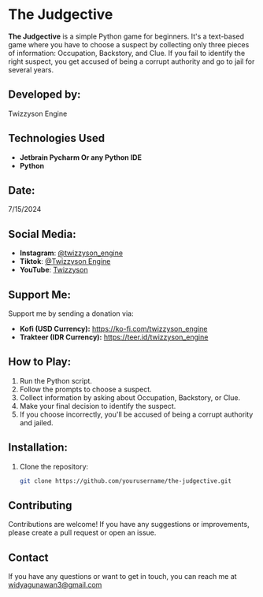 # The Judgective

**The Judgective** is a simple Python game for beginners. It's a text-based game where you have to choose a suspect by collecting only three pieces of information: Occupation, Backstory, and Clue. If you fail to identify the right suspect, you get accused of being a corrupt authority and go to jail for several years.

## Developed by:
Twizzyson Engine

## Technologies Used
- **Jetbrain Pycharm Or any Python IDE**
- **Python**

## Date:
7/15/2024

## Social Media:
- **Instagram**: [@twizzyson_engine](https://www.instagram.com/twizzyson_engine)
- **Tiktok**: [@Twizzyson Engine](https://www.tiktok.com/@twizzyson_engine)
- **YouTube**: [Twizzyson](https://www.youtube.com/channel/UCxyzTwizzyson)

## Support Me:
Support me by sending a donation via:
- **Kofi (USD Currency):** https://ko-fi.com/twizzyson_engine
- **Trakteer (IDR Currency):** https://teer.id/twizzyson_engine

## How to Play:
1. Run the Python script.
2. Follow the prompts to choose a suspect.
3. Collect information by asking about Occupation, Backstory, or Clue.
4. Make your final decision to identify the suspect.
5. If you choose incorrectly, you'll be accused of being a corrupt authority and jailed.

## Installation:
1. Clone the repository:
   ```bash
   git clone https://github.com/yourusername/the-judgective.git

## Contributing

Contributions are welcome! If you have any suggestions or improvements, please create a pull request or open an issue.

## Contact

If you have any questions or want to get in touch, you can reach me at widyagunawan3@gmail.com

